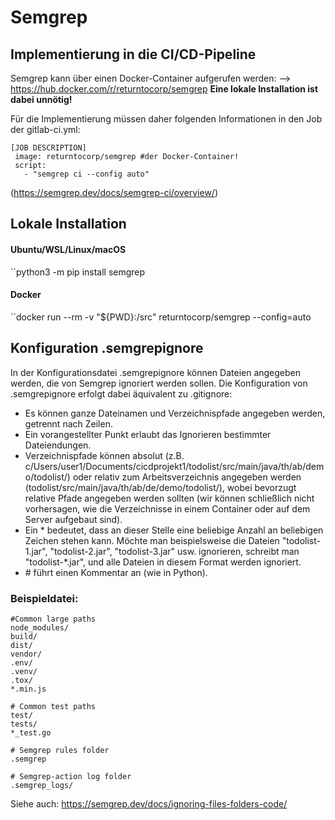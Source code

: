 # Semgrep

## Implementierung in die CI/CD-Pipeline

Semgrep kann über einen Docker-Container aufgerufen werden:
--> https://hub.docker.com/r/returntocorp/semgrep
<b>Eine lokale Installation ist dabei unnötig!</b>

Für die Implementierung müssen daher folgenden Informationen in den Job der gitlab-ci.yml:
````
[JOB DESCRIPTION]
 image: returntocorp/semgrep #der Docker-Container!
 script:
   - "semgrep ci --config auto"
````
(https://semgrep.dev/docs/semgrep-ci/overview/)


## Lokale Installation

#### Ubuntu/WSL/Linux/macOS
``python3 -m pip install semgrep

#### Docker
``docker run --rm -v "${PWD}:/src" returntocorp/semgrep --config=auto

## Konfiguration .semgrepignore
In der Konfigurationsdatei .semgrepignore können Dateien angegeben werden, die von Semgrep ignoriert werden sollen. Die Konfiguration von .semgrepignore erfolgt dabei äquivalent zu .gitignore:

- Es können ganze Dateinamen und Verzeichnispfade angegeben werden, getrennt nach Zeilen.
- Ein vorangestellter Punkt erlaubt das Ignorieren bestimmter Dateiendungen.
- Verzeichnispfade können absolut (z.B. c/Users/user1/Documents/cicdprojekt1/todolist/src/main/java/th/ab/demo/todolist/) oder relativ zum Arbeitsverzeichnis angegeben werden (todolist/src/main/java/th/ab/de/demo/todolist/), wobei bevorzugt relative Pfade angegeben werden sollten (wir können schließlich nicht vorhersagen, wie die Verzeichnisse in einem Container oder auf dem Server aufgebaut sind). 
- Ein * bedeutet, dass an dieser Stelle eine beliebige Anzahl an beliebigen Zeichen stehen kann. Möchte man beispielsweise die Dateien "todolist-1.jar", "todolist-2.jar", "todolist-3.jar" usw. ignorieren, schreibt man "todolist-\*.jar", und alle Dateien in diesem Format werden ignoriert.
- \# führt einen Kommentar an (wie in Python).

 ### Beispieldatei:
````
#Common large paths
node_modules/
build/
dist/
vendor/
.env/
.venv/
.tox/
*.min.js

# Common test paths
test/
tests/
*_test.go

# Semgrep rules folder
.semgrep

# Semgrep-action log folder
.semgrep_logs/
````
Siehe auch: 
https://semgrep.dev/docs/ignoring-files-folders-code/